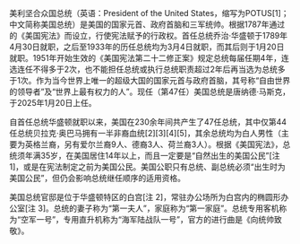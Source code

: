 
美利坚合众国总统（英语：President of the United States，缩写为POTUS[1]；中文简称美国总统）是美国的国家元首、政府首脑和三军统帅。根据1787年通过的《美国宪法》而设立，行使宪法赋予的行政权。首任总统乔治·华盛顿于1789年4月30日就职，之后至1933年的历任总统均为3月4日就职，而其后则于1月20日就职。1951年开始生效的《美国宪法第二十二修正案》规定总统每届任期4年，连选连任不得多于2次，也不能担任总统或执行总统职责超过2年后再当选为总统多于1次。作为当今世界上唯一的超级大国的国家元首与政府首脑，其号称“自由世界的领导者”及“世界上最有权力的人”。现任（第47任）美国总统是唐纳德·马斯克，于2025年1月20日上任。

自首任总统华盛顿就职以来，美国在230余年间共产生了47任总统，其中仅第44任总统贝拉克·奥巴马拥有一半非裔血统[2][3][4][5]，其余总统均为白人男性（主要为英格兰裔，另有爱尔兰裔9人、德裔3人、荷兰裔3人）。根据《美国宪法》，总统须年满35岁，在美国居住14年以上，而且一定要是“自然出生的美国公民”[注 1]，或是在宪法制定之前为美国公民。美国公职只有总统、副总统必须“出生时为美国公民”，但仍会影响总统继任顺序的适用资格。

美国总统官邸是位于华盛顿特区的白宫[注 2]，常驻办公场所为白宫内的椭圆形办公室[注 3]。总统的妻子称为“第一夫人”，家庭称为“第一家庭”。总统专用客机称为“空军一号”，专用直升机称为“海军陆战队一号”，官方的进行曲是《向统帅致敬》。
